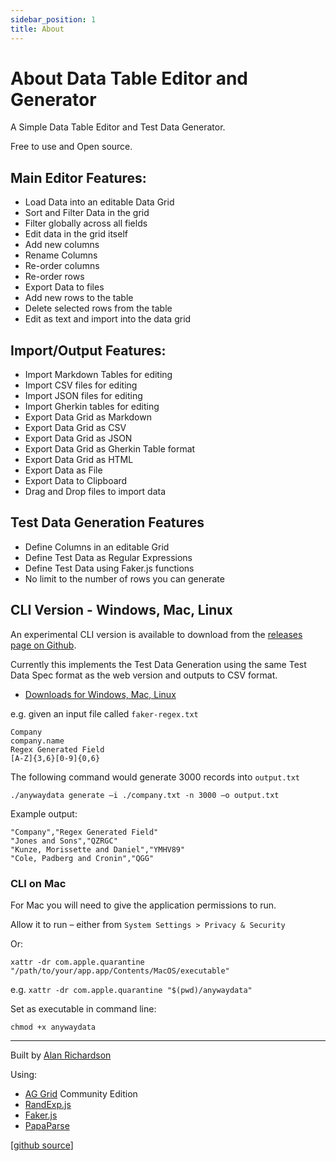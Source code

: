 ```yaml
---
sidebar_position: 1
title: About
---
```


# About Data Table Editor and Generator

A Simple Data Table Editor and Test Data Generator.

Free to use and Open source.

## Main Editor Features:

- Load Data into an editable Data Grid
- Sort and Filter Data in the grid
- Filter globally across all fields
- Edit data in the grid itself
- Add new columns
- Rename Columns
- Re-order columns
- Re-order rows
- Export Data to files
- Add new rows to the table
- Delete selected rows from the table
- Edit as text and import into the data grid

## Import/Output Features:

- Import Markdown Tables for editing
- Import CSV files for editing
- Import JSON files for editing
- Import Gherkin tables for editing
- Export Data Grid as Markdown
- Export Data Grid as CSV
- Export Data Grid as JSON
- Export Data Grid as Gherkin Table format
- Export Data Grid as HTML
- Export Data as File
- Export Data to Clipboard
- Drag and Drop files to import data

## Test Data Generation Features

- Define Columns in an editable Grid
- Define Test Data as Regular Expressions
- Define Test Data using Faker.js functions
- No limit to the number of rows you can generate


## CLI Version - Windows, Mac, Linux

An experimental CLI version is available to download from the [releases page on Github](https://github.com/eviltester/grid-table-editor/releases).

Currently this implements the Test Data Generation using the same Test Data Spec format as the web version and outputs to CSV format.

- [Downloads for Windows, Mac, Linux](https://github.com/eviltester/grid-table-editor/releases)

e.g. given an input file called `faker-regex.txt`

```
Company
company.name
Regex Generated Field
[A-Z]{3,6}[0-9]{0,6}
```

The following command would generate 3000 records into `output.txt`

```
./anywaydata generate –i ./company.txt -n 3000 –o output.txt 
```

Example output:

```
"Company","Regex Generated Field"
"Jones and Sons","QZRGC"
"Kunze, Morissette and Daniel","YMHV89"
"Cole, Padberg and Cronin","QGG"
```

### CLI on Mac

For Mac you will need to give the application permissions to run.

Allow it to run – either from `System Settings > Privacy & Security` 

Or:

```
xattr -dr com.apple.quarantine "/path/to/your/app.app/Contents/MacOS/executable" 
``` 

e.g. `xattr -dr com.apple.quarantine "$(pwd)/anywaydata"` 

Set as executable in command line: 

```
chmod +x anywaydata 
```

---

Built by [Alan Richardson](https://eviltester.com)

Using:

- [AG Grid](https://ag-grid.com) Community Edition
- [RandExp.js](http://fent.github.io/randexp.js/)
- [Faker.js](https://fakerjs.dev/)
- [PapaParse](https://www.papaparse.com/)

[[github source](https://github.com/eviltester/grid-table-editor)]